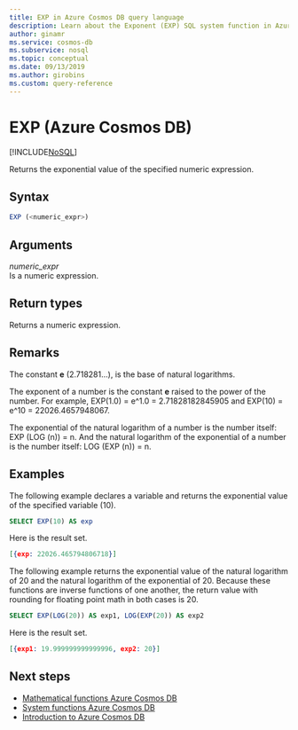 ```yaml
---
title: EXP in Azure Cosmos DB query language
description: Learn about the Exponent (EXP) SQL system function in Azure Cosmos DB to return the exponential value of the specified numeric expression
author: ginamr
ms.service: cosmos-db
ms.subservice: nosql
ms.topic: conceptual
ms.date: 09/13/2019
ms.author: girobins
ms.custom: query-reference
---
```

# EXP (Azure Cosmos DB)
[!INCLUDE[NoSQL](../../includes/appliesto-nosql.md)]

 Returns the exponential value of the specified numeric expression.  
  
## Syntax
  
```sql
EXP (<numeric_expr>)  
```  
  
## Arguments
  
*numeric_expr*  
   Is a numeric expression.  
  
## Return types
  
  Returns a numeric expression.  
  
## Remarks
  
  The constant **e** (2.718281…), is the base of natural logarithms.  
  
  The exponent of a number is the constant **e** raised to the power of the number. For example, EXP(1.0) = e^1.0 = 2.71828182845905 and EXP(10) = e^10 = 22026.4657948067.  
  
  The exponential of the natural logarithm of a number is the number itself: EXP (LOG (n)) = n. And the natural logarithm of the exponential of a number is the number itself: LOG (EXP (n)) = n.  
  
## Examples
  
  The following example declares a variable and returns the exponential value of the specified variable (10).  
  
```sql
SELECT EXP(10) AS exp  
```  
  
 Here is the result set.  
  
```json
[{exp: 22026.465794806718}]  
```  
  
 The following example returns the exponential value of the natural logarithm of 20 and the natural logarithm of the exponential of 20. Because these functions are inverse functions of one another, the return value with rounding for floating point math in both cases is 20.  
  
```sql
SELECT EXP(LOG(20)) AS exp1, LOG(EXP(20)) AS exp2  
```  
  
 Here is the result set.  
  
```json
[{exp1: 19.999999999999996, exp2: 20}]  
```  

## Next steps

- [Mathematical functions Azure Cosmos DB](mathematical-functions.md)
- [System functions Azure Cosmos DB](system-functions.md)
- [Introduction to Azure Cosmos DB](../../introduction.md)
